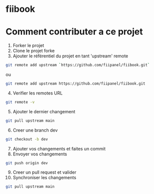 # fiibook
# Comment contributer a ce projet

1. Forker le projet
2. Clone le projet forke
3. Ajouter le référentiel du projet en tant 'upstream' remote

```sh
git remote add upstream `https://github.com/fiipanel/fiibook.git`
```
ou
```sh
git remote add upstream https://github.com/fiipanel/fiibook.git
```

4. Verifier les remotes URL

```sh
git remote -v
```

5. Ajouter le dernier changement

```sh
git pull upstream main
```

6. Creer une branch dev

```sh
git checkout -b dev
```

7. Ajouter vos changements et faites un commit
8. Envoyer vos changements

```sh
git push origin dev
```

9. Creer un pull request et valider
12. Synchroniser les changements

```sh
git pull upstream main
```
